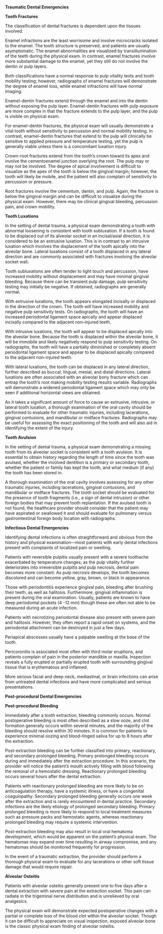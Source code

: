 **Traumatic Dental Emergencies**

**Tooth Fractures**

The classification of dental fractures is dependent upon the tissues involved.

Enamel infractions are the least worrisome and involve microcracks isolated to the enamel. The tooth structure is preserved, and patients are usually asymptomatic. The enamel abnormalities are visualized by transillumination of the teeth during the physical exam. In contrast, enamel fractures involve more substantial damage to the enamel, yet they still do not involve the dentin or pulp layers.

Both classifications have a normal response to pulp vitality tests and tooth mobility testing; however, radiographs of enamel fractures will demonstrate the degree of enamel loss, while enamel infractions will have normal imaging.

Enamel-dentin fractures extend through the enamel and into the dentin without exposing the pulp layer. Enamel-dentin fractures with pulp exposure are more complex in that the fracture extends to the pulp layer, and the pulp is visible on physical exam.

For enamel-dentin fractures, the physical exam will usually demonstrate a vital tooth without sensitivity to percussion and normal mobility testing. In contrast, enamel-dentin fractures that extend to the pulp will clinically be sensitive to applied pressure and temperature testing, yet the pulp is generally viable unless there is a concomitant luxation injury.

Crown-root fractures extend from the tooth’s crown toward its apex and involve the cementoenamel junction overlying the root. The pulp may or may not be involved. The degree of apical involvement is difficult to visualize as the apex of the tooth is below the gingival margin; however, the tooth will likely be mobile, and the patient will also complain of sensitivity to percussion or pressure.

Root fractures involve the cementum, dentin, and pulp. Again, the fracture is below the gingival margin and can be difficult to visualize during the physical exam. However, there may be clinical gingival bleeding, percussion pain, and crown mobility.

**Tooth Luxations**

In the setting of dental trauma, a physical exam demonstrating a tooth with abnormal loosening is consistent with tooth subluxation. If a tooth is found to be displaced out of its alveolar socket in an incisal/axial direction, it is considered to be an extrusive luxation. This is in contrast to an intrusive luxation which involves the displacement of the tooth apically into the alveolar bone. Lateral luxations consist of a tooth displaced in any lateral direction and are commonly associated with fractures involving the alveolar socket wall.

Tooth subluxations are often tender to light touch and percussion, have increased mobility without displacement and may have minimal gingival bleeding. Because there can be transient pulp damage, pulp sensitivity testing may initially be negative. If obtained, radiographs are generally normal.

With extrusive luxations, the tooth appears elongated incisally or displaced in the direction of the crown. The tooth will have increased mobility and negative pulp sensitivity tests. On radiographs, the tooth will have an increased periodontal ligament space apically and appear displaced incisally compared to the adjacent non-injured teeth.

With intrusive luxations, the tooth will appear to be displaced apically into the alveolar bone. Because the tooth is displaced within the alveolar bone, it will be immobile and likely negatively respond to pulp sensitivity testing. On radiographs, the tooth will have a partially diminished or completely absent periodontal ligament space and appear to be displaced apically compared to the adjacent non-injured teeth.

With lateral luxations, the tooth can be displaced in any lateral direction, further described as buccal, lingual, mesial, and distal directions. Lateral luxations are often associated with an alveolar bony fracture which can entrap the tooth’s root making mobility testing results variable. Radiographs will demonstrate a widened periodontal ligament space which may only be seen if additional horizontal views are obtained.

As it takes a significant amount of force to cause an extrusive, intrusive, or lateral tooth luxation, a thorough examination of the oral cavity should be performed to evaluate for other traumatic injuries, including lacerations, gingival contusions, and mandibular or midface fractures. Radiographs may be useful for assessing the exact positioning of the tooth and will also aid in identifying the extent of the injury.

**Tooth Avulsion**

In the setting of dental trauma, a physical exam demonstrating a missing tooth from its alveolar socket is consistent with a tooth avulsion. It is essential to obtain history regarding the length of time since the tooth was avulsed, whether the involved dentition is a primary or secondary tooth, whether the patient or family has kept the tooth, and what medium (if any) the tooth has been stored in.

A thorough examination of the oral cavity involves assessing for any other traumatic injuries, including lacerations, gingival contusions, and mandibular or midface fractures. The tooth socket should be evaluated for the presence of tooth fragments (i.e., a sign of dental intrusion) or other foreign bodies that may prevent tooth replantation. If the avulsed tooth is not found, the healthcare provider should consider that the patient may have aspirated or swallowed it and should evaluate for pulmonary versus gastrointestinal foreign body location with radiographs.

**Infectious Dental Emergencies**

Identifying dental infections is often straightforward and obvious from the history and physical examination—most patients with early dental infections present with complaints of localized pain or swelling.

Patients with reversible pulpitis usually present with a severe toothache exacerbated by temperature changes; as the pulp vitality further deteriorates into irreversible pulpitis and pulp necrosis, dental pain becomes more constant. As pulp necrosis develops, the tooth becomes discolored and can become yellow, gray, brown, or black in appearance.

Those with periodontitis experience gingival pain, bleeding after brushing their teeth, as well as halitosis. Furthermore, gingival inflammation is present during the oral examination. Usually, patients are known to have deep periodontal pockets (4 -12 mm) though these are often not able to be measured during an acute infection.

Patients with necrotizing periodontal disease also present with severe pain and halitosis. However, they often report a rapid onset on systems, and the periodontal attachment can be destroyed in just a few days.

Periapical abscesses usually have a palpable swelling at the base of the tooth.

Pericoronitis is associated most often with third molar eruptions, and patients complain of pain in the posterior mandible or maxilla. Inspection reveals a fully erupted or partially erupted tooth with surrounding gingival tissue that is erythematous and inflamed.

More serious facial and deep neck, mediastinal, or brain infections can arise from untreated dental infections and have more complicated and serious presentations.

**Post-procedural Dental Emergencies**

**Post-procedural Bleeding**

Immediately after a tooth extraction, bleeding commonly occurs. Normal postoperative bleeding is most often described as a slow ooze, and clot formation generally occurs within several minutes, and the majority of the bleeding should resolve within 30 minutes. It is common for patients to experience minimal oozing and blood-tinged saliva for up to 8 hours after the extraction.

Post-extraction bleeding can be further classified into primary, reactionary, and secondary prolonged bleeding. Primary prolonged bleeding occurs during and immediately after the extraction procedure. In this scenario, the provider will notice the patient’s mouth actively filling with blood following the removal of a hemostatic dressing. Reactionary prolonged bleeding occurs several hours after the dental extraction.

Patients with reactionary prolonged bleeding are more likely to be on anticoagulation therapy, have a systemic illness, or have a congenital coagulopathy. Secondary prolonged bleeding generally occurs one week after the extraction and is rarely encountered in dental practice. Secondary infections are the likely etiology of prolonged secondary bleeding. Primary prolonged bleeding is more likely to respond to local treatment measures such as pressure packs and hemostatic agents, whereas reactionary prolonged bleeding may require a systemic intervention.

Post-extraction bleeding may also result in local oral hematoma development, which would be apparent on the patient’s physical exam. The hematomas may expand over time resulting in airway compromise, and any hematomas should be monitored frequently for progression.

In the event of a traumatic extraction, the provider should perform a thorough physical exam to evaluate for any lacerations or other soft tissue damage that would require repair.

**Alveolar Osteitis**

Patients with alveolar osteitis generally present one to five days after a dental extraction with severe pain at the extraction socket. This pain can radiate in the trigeminal nerve distribution and is unrelieved by oral analgesics.

The physical exam will demonstrate expected postoperative changes with a partial or complete loss of the blood clot within the alveolar socket. Though it can be difficult to appreciate on visual inspection, exposed alveolar bone is the classic physical exam finding of alveolar osteitis.